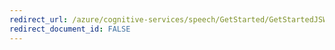 ```yaml
---
redirect_url: /azure/cognitive-services/speech/GetStarted/GetStartedJSWebsockets
redirect_document_id: FALSE
---
```


